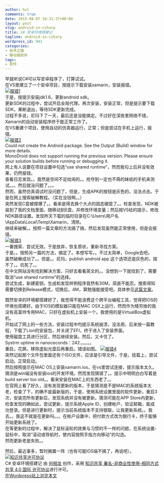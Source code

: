 ```yaml
---
author: hxl
comments: true
date: 2015-08-07 16:31:37+00:00
layout: post
slug: android-in-csharp
title: C# 安卓环境搭建记
tagline: android-in-csharp
wordpress_id: 941
categories:
- 技术之路
- 移动端软件
tags:
- 软件
---
```


早就听说C#可以写安卓程序了，打算试试。  
在VS里建立了一个安卓项目，按提示下载安装xamarin，安装报错。  
[![报错1](https://tec.hxlxz.com/wp-content/uploads/2015/08/android1.png)](https://tec.hxlxz.com/wp-content/uploads/2015/08/android1-433x300.png)  
于是，按提示安装jdk1.6，更新android sdk。  
更新SDK的过程中，尝试开启全局代理，再次安装，安装正常，但是提示要下载SDK，果断退出，等待SDK更新完成。    
过程不多说，尼玛下了一天，最后还是没能搞定。不过好在深夜里网络不错，Xamarin的自动安装程序终于能正常工作了。    
在VS重建个项目，使用自动的仿真器运行，正常；但是尝试在手机上运行，报错。  
[![报错2](https://tec.hxlxz.com/wp-content/uploads/2015/08/android2.png)](https://tec.hxlxz.com/wp-content/uploads/2015/08/android2.png)  
Could not create the Android package. See the Output (Build) window for more details.  
MonoDroid does not support running the previous version.  Please ensure your solution builds before running or debugging it.  
网上有人说要在项目设置中勾选“use shared runtime”，然而我勾上后并没有效果，仍然报错。  
查看日志发现。。竟然是空间不足给闹的。。抢夺到一定也不萌的妹纸的手机来测试。。。然后就没问题了。。。  
然而，虽然仿真调试时没问题了，但是，生成APK的按钮是灰色的，没法点击。于是在网上搜索破解教程。（实在没钱啊。。）  
突然发现C盘被撑爆了。。看来是得去换个大点的固态硬盘了。。检查发现，NDK被装到了我的文档里面，随移动到E盘，并修改环境变量；然后按VS给的提示，修改NDK路径设置。发现昨天下载的临时目录在C:\Users\用户名\AppData\Local\Temp\Xamarin，清除。  
继续来破解。。按照一篇文章的方法搞了搞，然后发现虽然能正常使用，但是会报错。  
[![报错3](https://tec.hxlxz.com/wp-content/uploads/2015/08/android3.png)](https://tec.hxlxz.com/wp-content/uploads/2015/08/android3-485x300.png)  
一番搜索、尝试无效。于是放弃，恢复原状，重新寻找方案。  
于是。。按照另一篇的方法，搞定了。本想写写。。不过太简单，Google去吧。  
虽然破解成功了。。但是。。尼玛，publish android app 这个选项还是灰色的，按不了。。坑死了。。  
在中文网站没有找到解决方案，只好去看看英文的。。没想到一下就找到了，需要取消“use shared runtime”的选择。  
尝试生成，新建密钥，生成和发现样例程序竟然有30M，简直不能忍。搜索得知需要切换到Release模式，切换后，4M，算勉强能接受吧。具体参见[这篇文章](http://www.cnblogs.com/aphason/p/3929887.html)。  

既然安卓的环境都搭建好了，我觉得不能浪费这个跨平台编程工具，觉得把IOS的环境也搭建好。由于IOS的模拟器只能在MAC OSX上运行，然而作为矮穷挫的我没有高富帅专用MAC，只好在虚拟机上安装一个。我使用的是VirtualBox虚拟机。  
开始试了网上的一些方法，安装过程中均提示系统崩溃，没法用，后来按一篇教程，下载了Lion的安装包，并关闭了EFI，终于进入了安装界面。  
使用磁盘工具进行分区，然后继续安装。然后，又卡住了。  
Systrm uptime in nanoceconds：242.。。。。。  
重启，花屏。移除虚拟光盘后再重启。错误如图。
[![报错4](https://tec.hxlxz.com/wp-content/uploads/2015/08/macos1.png)](https://tec.hxlxz.com/wp-content/uploads/2015/08/macos1-453x300.png)  
突然记起那个文件包里面还有个ISO文件，应该是引导文件，于是，挂载上，尝试启动。正常启动。  
然后按照提示在MAC OS上安装xamarin.ios，在vs里尝试连接，提示版本太久。猜测是win端没有安装ios的开发环境。然而发现猜错了。。提示中明明白白写着是build server too old。。看来安装在MAC上的东西老了。。  
在官网上看了好久，没有发现更新的版本，于是猜测是不是MAC的系统版本太老，检查了下，的确不是最新版的，于是，使用系统设置里面的软件更新，重启3次，安装完所有更新后，发现系统并没有被更新。猜测可能在APP Store内更新，检查发现的确如此，尝试更新，提示系统Apple ID，创建帐户，验证邮箱，能成功登录。但是进行更新时，提示当前系统版本不支持银联，让我更新系统。。我去。。我这不就是在更新吗。。。在帐户设置中，把付款方式改为银行卡，终于能够开始更新系统了。  
在等更新的过程中，解决了鼠标滚轮的效果与习惯的不一样的问题，在系统设置-鼠标中，取消“滚动或导航时，使内容按照手指方向移动”的勾选。  
然而更新老是失败。。  

然后，最近事多，暂时搁置一阵（也有可能IOS端不搞了，再说吧）。  
<a href="http://creativecommons.org/licenses/by-nc-sa/4.0/" rel="license"><img style="border-width: 0;" src="https://i.creativecommons.org/l/by-nc-sa/4.0/88x31.png" alt="知识共享许可协议" /></a>  
C# 安卓环境搭建记 由 <a href="https://tec.hxlxz.com/?p=941"   rel="cc:attributionURL">何相龙</a> 创作，采用 <a href="http://creativecommons.org/licenses/by-nc-sa/4.0/" rel="license">知识共享 署名-非商业性使用-相同方式共享 4.0 国际 许可协议</a>进行许可。  
[在Wordpress站上浏览本文](https://tec.hxlxz.com/?p=941)